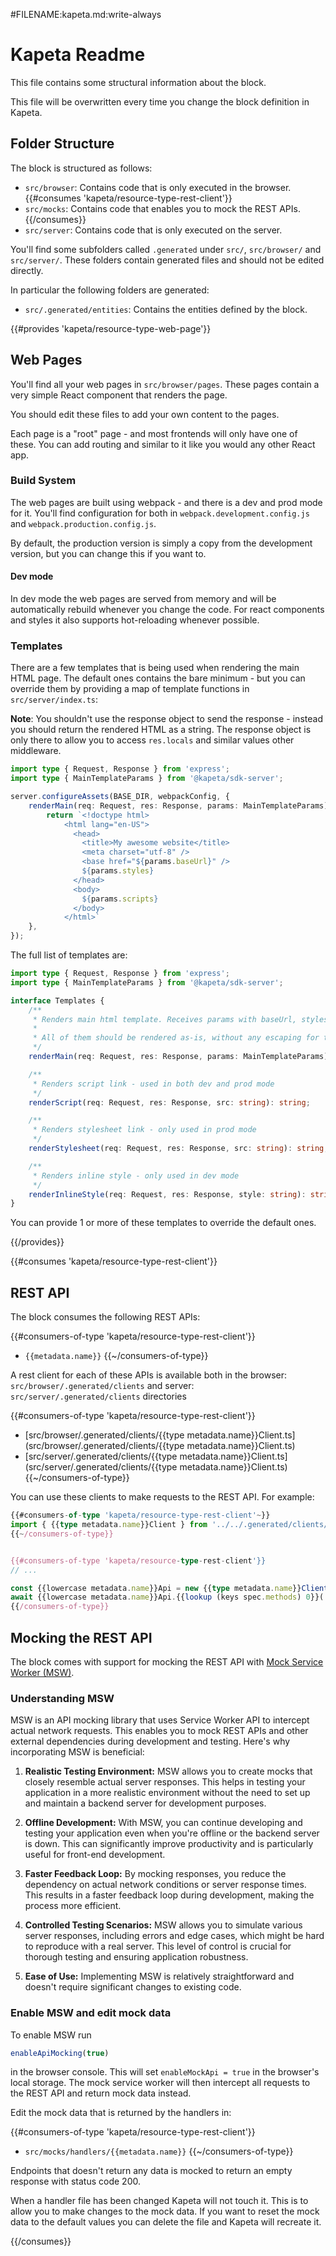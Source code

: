#FILENAME:kapeta.md:write-always
# Kapeta Readme

This file contains some structural information about the block.

This file will be overwritten every time you change the block definition in Kapeta.

## Folder Structure

The block is structured as follows:

* `src/browser`: Contains code that is only executed in the browser.
{{#consumes 'kapeta/resource-type-rest-client'}}
* `src/mocks`: Contains code that enables you to mock the REST APIs.
{{/consumes}}
* `src/server`: Contains code that is only executed on the server.

You'll find some subfolders called `.generated` under `src/`,  `src/browser/` and `src/server/`. 
These folders contain generated files and should not be edited directly.

In particular the following folders are generated:
* `src/.generated/entities`: Contains the entities defined by the block.

{{#provides 'kapeta/resource-type-web-page'}}
## Web Pages
You'll find all your web pages in `src/browser/pages`. These pages contain
a very simple React component that renders the page. 

You should edit these files to add your own content to the pages.

Each page is a "root" page - and most frontends will only have one of these. You can
add routing and similar to it like you would any other React app.

### Build System
The web pages are built using webpack - and there is a dev and prod mode for it.
You'll find configuration for both in `webpack.development.config.js` and `webpack.production.config.js`.

By default, the production version is simply a copy from the development version, but you can change this if you want to.

#### Dev mode
In dev mode the web pages are served from memory and will be automatically rebuild whenever you change the code.
For react components and styles it also supports hot-reloading whenever possible.

### Templates
There are a few templates that is being used when rendering the main HTML page. The default ones
contains the bare minimum - but you can override them by providing a map of template functions in
```src/server/index.ts```:

**Note**: You shouldn't use the response object to send the response - instead you should return the rendered HTML as a string.
The response object is only there to allow you to access ```res.locals``` and similar values other middleware.

```typescript
import type { Request, Response } from 'express';
import type { MainTemplateParams } from '@kapeta/sdk-server';

server.configureAssets(BASE_DIR, webpackConfig, {
    renderMain(req: Request, res: Response, params: MainTemplateParams): string {
        return `<!doctype html>
            <html lang="en-US">
              <head>
                <title>My awesome website</title>
                <meta charset="utf-8" />
                <base href="${params.baseUrl}" />
                ${params.styles}
              </head>
              <body>
                ${params.scripts}
              </body>
            </html>`
    },
});
```

The full list of templates are:
```typescript
import type { Request, Response } from 'express';
import type { MainTemplateParams } from '@kapeta/sdk-server';

interface Templates {
    /**
     * Renders main html template. Receives params with baseUrl, styles and scripts.
     *
     * All of them should be rendered as-is, without any escaping for the renderer to work.
     */
    renderMain(req: Request, res: Response, params: MainTemplateParams): string;

    /**
     * Renders script link - used in both dev and prod mode
     */
    renderScript(req: Request, res: Response, src: string): string;

    /**
     * Renders stylesheet link - only used in prod mode
     */
    renderStylesheet(req: Request, res: Response, src: string): string;

    /**
     * Renders inline style - only used in dev mode
     */
    renderInlineStyle(req: Request, res: Response, style: string): string;
}
```
You can provide 1 or more of these templates to override the default ones.

{{/provides}}

{{#consumes 'kapeta/resource-type-rest-client'}}
## REST API

The block consumes the following REST APIs:

{{#consumers-of-type 'kapeta/resource-type-rest-client'}}
* `{{metadata.name}}`
{{~/consumers-of-type}}


A rest client for each of these APIs is available both in the browser: `src/browser/.generated/clients` and server: `src/server/.generated/clients` directories

{{#consumers-of-type 'kapeta/resource-type-rest-client'}}
* [src/browser/.generated/clients/{{type metadata.name}}Client.ts](src/browser/.generated/clients/{{type metadata.name}}Client.ts)
* [src/server/.generated/clients/{{type metadata.name}}Client.ts](src/server/.generated/clients/{{type metadata.name}}Client.ts)
{{~/consumers-of-type}}


You can use these clients to make requests to the REST API. For example:


```typescript
{{#consumers-of-type 'kapeta/resource-type-rest-client'~}}
import { {{type metadata.name}}Client } from '../../.generated/clients/{{type metadata.name}}Client';
{{~/consumers-of-type}}


{{#consumers-of-type 'kapeta/resource-type-rest-client'}}
// ...

const {{lowercase metadata.name}}Api = new {{type metadata.name}}Client();
await {{lowercase metadata.name}}Api.{{lookup (keys spec.methods) 0}}(...)
{{/consumers-of-type}}
```


## Mocking the REST API

The block comes with support for mocking the REST API with [Mock Service Worker (MSW)](https://mswjs.io/).


### Understanding MSW

MSW is an API mocking library that uses Service Worker API to intercept actual network requests. This enables you to mock REST APIs and other external dependencies during development and testing. Here's why incorporating MSW is beneficial:

1. **Realistic Testing Environment:** MSW allows you to create mocks that closely resemble actual server responses. This helps in testing your application in a more realistic environment without the need to set up and maintain a backend server for development purposes.

2. **Offline Development:** With MSW, you can continue developing and testing your application even when you're offline or the backend server is down. This can significantly improve productivity and is particularly useful for front-end development.

3. **Faster Feedback Loop:** By mocking responses, you reduce the dependency on actual network conditions or server response times. This results in a faster feedback loop during development, making the process more efficient.

4. **Controlled Testing Scenarios:** MSW allows you to simulate various server responses, including errors and edge cases, which might be hard to reproduce with a real server. This level of control is crucial for thorough testing and ensuring application robustness.

5. **Ease of Use:** Implementing MSW is relatively straightforward and doesn't require significant changes to existing code.


### Enable MSW and edit mock data

To enable MSW run

```js
enableApiMocking(true)
```

in the browser console. This will set `enableMockApi = true` in the browser's local storage. The mock service worker will then intercept all requests to the REST API and return mock data instead.

Edit the mock data that is returned by the handlers in:

{{#consumers-of-type 'kapeta/resource-type-rest-client'}}
* `src/mocks/handlers/{{metadata.name}}`
{{~/consumers-of-type}}


Endpoints that doesn't return any data is mocked to return an empty response with status code 200.

When a handler file has been changed Kapeta will not touch it. This is to allow you to make changes to the mock data. If you want to reset the mock data to the default values you can delete the file and Kapeta will recreate it.

{{/consumes}}
